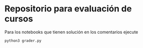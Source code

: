 # Repositorio para evaluación de cursos

Para los notebooks que tienen solución en los comentarios ejecute

```python
python3 grader.py
```

